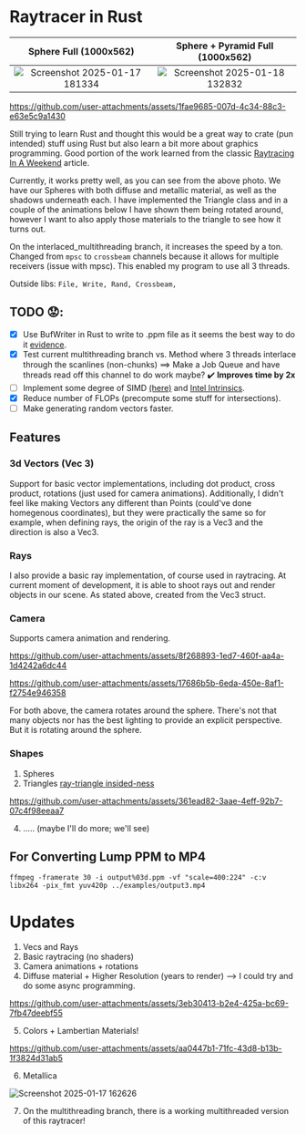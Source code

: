 # Raytracer in Rust

Sphere Full (1000x562)             |  Sphere + Pyramid Full (1000x562)
:-------------------------:|:-------------------------:
![Screenshot 2025-01-17 181334](https://github.com/user-attachments/assets/8765761f-e6fa-482a-a848-6ca10aee75e7)  |  ![Screenshot 2025-01-18 132832](https://github.com/user-attachments/assets/d566ce82-a134-4d1c-ab5b-be774cf2b2fc)



https://github.com/user-attachments/assets/1fae9685-007d-4c34-88c3-e63e5c9a1430



Still trying to learn Rust and thought this would be a great way to crate (pun intended) stuff using
Rust but also learn a bit more about graphics programming. Good portion of the work learned from 
the classic [Raytracing In A Weekend](https://raytracing.github.io/books/RayTracingInOneWeekend.html) article.

Currently, it works pretty well, as you can see from the above photo. We have our Spheres with both diffuse and
metallic material, as well as the shadows underneath each. I have implemented the Triangle class and in a couple
of the animations below I have shown them being rotated around, however I want to also apply those materials
to the triangle to see how it turns out. 

On the interlaced_multithreading branch, it increases the speed by a ton. Changed from ```mpsc``` to ```crossbeam``` channels
because it allows for multiple receivers (issue with mpsc). This enabled my program to use all 3 threads.

Outside libs: ````File, Write, Rand, Crossbeam,````

## TODO 😟:
 - [x] Use BufWriter in Rust to write to .ppm file as it seems the best way to do it [evidence](https://www.reddit.com/r/rust/comments/dogxk8/why_does_buffering_the_already_buffered_stdout/).
 - [x] Test current multithreading branch vs. Method where 3 threads interlace through the scanlines (non-chunks)
         ==> Make a Job Queue and have threads read off this channel to do work maybe? ✔️ **Improves time by 2x**
 - [ ] Implement some degree of SIMD [(here)](https://bitshifter.github.io/2018/06/04/simd-path-tracing/) and [Intel Intrinsics](https://www.intel.com/content/www/us/en/docs/intrinsics-guide/index.html#techs=SSE_ALL&ig_expand=10).
 - [x] Reduce number of FLOPs (precompute some stuff for intersections).
 - [ ] Make generating random vectors faster.

## Features
### 3d Vectors (Vec 3)
Support for basic vector implementations, including dot product, cross product, rotations (just used for 
camera animations). Additionally, I didn't feel like making Vectors any different than Points (could've done
homegenous coordinates), but they were practically the same so for example, when defining rays, the origin of
the ray is a Vec3 and the direction is also a Vec3.

### Rays
I also provide a basic ray implementation, of course used in raytracing.
At current moment of development, it is able to shoot rays out and render objects in our scene. 
As stated above, created from the Vec3 struct.

### Camera
Supports camera animation and rendering.


https://github.com/user-attachments/assets/8f268893-1ed7-460f-aa4a-1d4242a6dc44



https://github.com/user-attachments/assets/17686b5b-6eda-450e-8af1-f2754e946358

For both above, the camera rotates around the sphere. There's not that many objects nor has 
the best lighting to provide an explicit perspective. But it is rotating around the sphere.

### Shapes
1. Spheres
2. Triangles [ray-triangle insided-ness](https://www.scratchapixel.com/lessons/3d-basic-rendering/ray-tracing-rendering-a-triangle/ray-triangle-intersection-geometric-solution.html)


https://github.com/user-attachments/assets/361ead82-3aae-4eff-92b7-07c4f98eeaa7


4. ..... (maybe I'll do more; we'll see)

## For Converting Lump PPM to MP4
````
ffmpeg -framerate 30 -i output%03d.ppm -vf "scale=400:224" -c:v libx264 -pix_fmt yuv420p ../examples/output3.mp4
````

# Updates
1) Vecs and Rays
2) Basic raytracing (no shaders)
3) Camera animations + rotations
4) Diffuse material + Higher Resolution (years to render) --> I could try and do some async programming.
   

https://github.com/user-attachments/assets/3eb30413-b2e4-425a-bc69-7fb47deebf55


5) Colors + Lambertian Materials!


https://github.com/user-attachments/assets/aa0447b1-71fc-43d8-b13b-1f3824d31ab5

6) Metallica

![Screenshot 2025-01-17 162626](https://github.com/user-attachments/assets/96f8bfc4-644b-4593-8b47-850d6c129266)

7) On the multithreading branch, there is a working multithreaded version of this raytracer!
